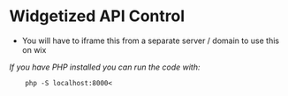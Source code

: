# Widgetized API Control

- You will have to iframe this from a separate server / domain to use this on wix


*If you have PHP installed you can run the code with:*

```
    php -S localhost:8000<
```